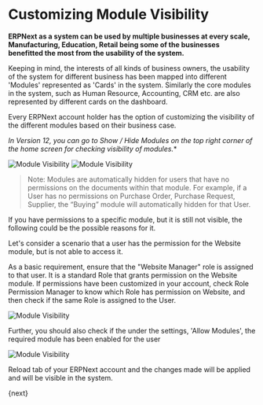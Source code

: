 <!-- add-breadcrumbs -->
# Customizing Module Visibility

**ERPNext as a system can be used by multiple businesses at every scale, Manufacturing, Education, Retail being some of the businesses benefitted the most from the usability of the system.**

Keeping in mind, the interests of all kinds of business owners, the usability of the system for different business has been mapped into different 'Modules' represented as 'Cards' in the system. Similarly the core modules in the system, such as Human Resource, Accounting, CRM etc. are also represented by different cards on the dashboard.

Every ERPNext account holder has the option of customizing the visibility of the different modules based on their business case.

*In Version 12, you can go to Show / Hide Modules on the top right corner of the home screen for checking visibility of modules.**

<img alt="Module Visibility" class="screenshot" src="{{docs_base_url}}/v12/assets/img/customize/customize-module-visibility-2.png">

<img alt="Module Visibility" class="screenshot" src="{{docs_base_url}}/v12/assets/img/customize/customize-module-visibility.gif">

> Note: Modules are automatically hidden for users that have no permissions on the documents within that module. For example, if a User has no permissions on Purchase Order, Purchase Request, Supplier, the “Buying” module will automatically hidden for that User.

If you have permissions to a specific module, but it is still not visible, the following could be the possible reasons for it.

Let's consider a scenario that a user has the permission for the Website module, but is not able to access it.

As a basic requirement, ensure that the "Website Manager" role is assigned to that user. It is a standard Role that grants permission on the Website module. If permissions have been customized in your account, check Role Permission Manager to know which Role has permission on Website, and then check if the same Role is assigned to the User.

<img alt="Module Visibility" class="screenshot" src="{{docs_base_url}}/v12/assets/img/customize/customize-module-visibility-4.png">

Further, you should also check if the under the settings, 'Allow Modules', the required module has been enabled for the user

<img alt="Module Visibility" class="screenshot" src="{{docs_base_url}}/v12/assets/img/customize/customize-module-visibility-1.png">

Reload tab of your ERPNext account and the changes made will be applied and will be visible in the system.

{next}
